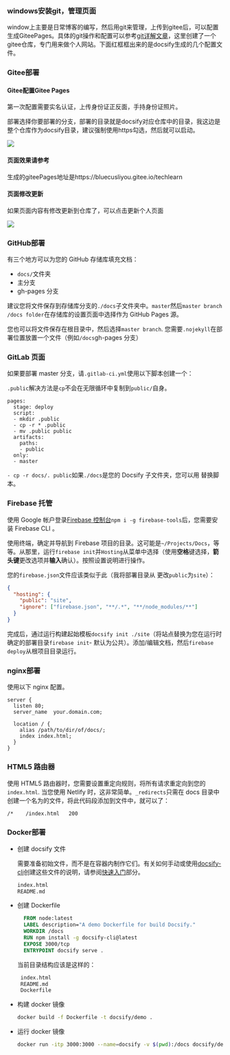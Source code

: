

### windows安装git，管理页面

window上主要是日常博客的编写，然后用git来管理，上传到gitee后，可以配置生成GiteePages。具体的git操作和配置可以参考[git详解文章](https://blog.csdn.net/liyou123456789/article/details/121411053)，这里创建了一个gitee仓库，专门用来做个人网站。下面红框框出来的是docsify生成的几个配置文件。

### Gitee部署

#### Gitee配置Gitee Pages

第一次配置需要实名认证，上传身份证正反面，手持身份证照片。

部署选择你要部署的分支，部署的目录就是docsify对应仓库中的目录，我这边是整个仓库作为docsify目录，建议强制使用https勾选，然后就可以启动。

<div align=left><img src="https://librarycodes.gitee.io/docsify-plus/img/gtee_00.png" style="zoom:100%;" />
</div>


#### 页面效果请参考

生成的giteePages地址是https://bluecusliyou.gitee.io/techlearn



#### 页面修改更新

如果页面内容有修改更新到仓库了，可以点击更新个人页面

<div align=left><img src="https://librarycodes.gitee.io/docsify-plus/img/gtee_01.png" style="zoom:100%;" />
</div>

### GitHub部署

有三个地方可以为您的 GitHub 存储库填充文档：

- `docs/`文件夹
- 主分支
- gh-pages 分支

建议您将文件保存到存储库分支的`./docs`子文件夹中。`master`然后`master branch /docs folder`在存储库的设置页面中选择作为 GitHub Pages 源。


您也可以将文件保存在根目录中，然后选择`master branch`. 您需要`.nojekyll`在部署位置放置一个文件（例如`/docs`gh-pages 分支）



### GitLab 页面

如果要部署 master 分支，请`.gitlab-ci.yml`使用以下脚本创建一个：

`.public`解决方法是`cp`不会在无限循环中复制到`public/`自身。

```
pages:
  stage: deploy
  script:
  - mkdir .public
  - cp -r * .public
  - mv .public public
  artifacts:
    paths:
    - public
  only:
  - master
```

`- cp -r docs/. public`如果`./docs`是您的 Docsify 子文件夹，您可以用 替换脚本。

### Firebase 托管

使用 Google 帐户登录[Firebase 控制台](https://console.firebase.google.com/)`npm i -g firebase-tools`后，您需要安装 Firebase CLI 。

使用终端，确定并导航到 Firebase 项目的目录。这可能是`~/Projects/Docs`，等等。从那里，运行`firebase init`并`Hosting`从菜单中选择（使用**空格**键选择，**箭头键**更改选项并**输入**确认）。按照设置说明进行操作。

您的`firebase.json`文件应该类似于此（我将部署目录从 更改`public`为`site`）：

```json
{
  "hosting": {
    "public": "site",
    "ignore": ["firebase.json", "**/.*", "**/node_modules/**"]
  }
}
```

完成后，通过运行构建起始模板`docsify init ./site`（将站点替换为您在运行时确定的部署目录`firebase init`- 默认为公共）。添加/编辑文档，然后`firebase deploy`从根项目目录运行。

### nginx部署

使用以下 nginx 配置。

```nginx
server {
  listen 80;
  server_name  your.domain.com;

  location / {
    alias /path/to/dir/of/docs/;
    index index.html;
  }
}
```

### HTML5 路由器

使用 HTML5 路由器时，您需要设置重定向规则，将所有请求重定向到您的`index.html`. 当您使用 Netlify 时，这非常简单。`_redirects`只需在 docs 目录中创建一个名为的文件，将此代码段添加到文件中，就可以了：

```sh
/*    /index.html   200
```

### Docker部署

- 创建 docsify 文件

  需要准备初始文件，而不是在容器内制作它们。有关如何手动或使用[docsify-cli](https://github.com/docsifyjs/docsify-cli)创建这些文件的说明，请参阅[快速入门](https://docsify.js.org/#/quickstart)部分。

  ```sh
  index.html
  README.md
  ```

- 创建 Dockerfile

  ```dockerfile
    FROM node:latest
    LABEL description="A demo Dockerfile for build Docsify."
    WORKDIR /docs
    RUN npm install -g docsify-cli@latest
    EXPOSE 3000/tcp
    ENTRYPOINT docsify serve .
  ```

  当前目录结构应该是这样的：

  ```sh
   index.html
   README.md
   Dockerfile
  ```

- 构建 docker 镜像

  ```sh
  docker build -f Dockerfile -t docsify/demo .
  ```

- 运行 docker 镜像

  ```sh
  docker run -itp 3000:3000 --name=docsify -v $(pwd):/docs docsify/demo
  ```

  

